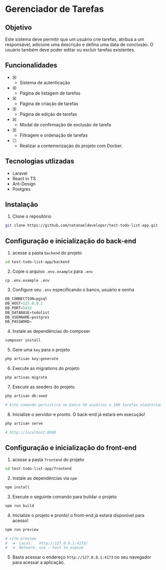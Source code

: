 # Gerenciador de Tarefas

## Objetivo

Este sistema deve permitir que um usuário crie tarefas, atribua a um responsável, adicione uma descrição e defina uma data de conclusão. O usuário também deve poder editar ou excluir tarefas existentes.

## Funcionalidades

- [x]    - Sistema de autenticação
- [x]    - Página de listagem de tarefas
- [x]    - Página de criação de tarefas
- [x]    - Página de edição de tarefas
- [x]    - Modal de confirmação de exclusão de tarefa
- [x]    - Filtragem e ordenação de tarefas
- [ ]    - Realizar a conteinerização do projeto com Docker.

## Tecnologias utlizadas

- Laravel
- React in TS
- Ant-Design
- Postgres

## Instalação

1. Clone o repositório

```bash
git clone https://github.com/natanaeldeveloper/test-todo-list-app.git
```

## Configuração e inicialização do back-end

1. acesse a pasta `backend` do projeto
```bash
cd test-todo-list-app/backend
```
2. Copie o arquivo `.env.example` para `.env`
```
cp .env.example .env
```
3. Configure seu `.env` especificando o banco, usuário e senha
```js
DB_CONNECTION=pgsql
DB_HOST=127.0.0.1
DB_PORT=5432
DB_DATABASE=todolist
DB_USERNAME=postgres
DB_PASSWORD=
```
4. Instale as dependências do composer
```bash
composer install
```
5. Gere uma `key` para o projeto
```bash
php artisan key:generate
```
6. Execute as migrations do projeto
```bash
php artisan migrate
```
7. Execute as seeders do projeto. 
```bash
php artisan db:seed

# Este comando persistirá no banco 30 usuários e 100 tarefas aleatoriamente.
```
8. Inicialize o servidor e pronto. O back-end já estará em execução!
```bash
php artisan serve

# http://localhost:8000
```

## Configuração e inicialização do front-end
1. acesse a pasta `frontend` do projeto
```bash
cd test-todo-list-app/frontend
```
2. Instale as dependências via `npm`
```bash
npm install
```
3. Execute o seguinte comando para buildar o projeto
```bash
npm run build
```
4. Inicialize o projeto e pronto! o front-end já estará disponível para acesso!
```bash
npm run preview

# vite preview
#  ➜  Local:   http://127.0.0.1:4173/
#  ➜  Network: use --host to expose
```
5. Basta acessar o endereço `http://127.0.0.1:4173` no seu navegador para acessar a aplicação. 
